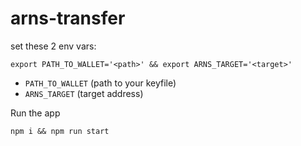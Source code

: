 # arns-transfer

set these 2 env vars: 

`export PATH_TO_WALLET='<path>' && export ARNS_TARGET='<target>'`

- `PATH_TO_WALLET` (path to your keyfile)
- `ARNS_TARGET` (target address)

Run the app

`npm i && npm run start`
